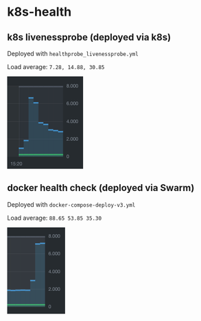 # k8s-health

## k8s livenessprobe (deployed via k8s)

Deployed with `healthprobe_livenessprobe.yml`

Load average: `7.28, 14.88, 30.85`

![k8s_livenessprobe](./img/k8s_livenessprobe.png)

## docker health check (deployed via Swarm)

Deployed with `docker-compose-deploy-v3.yml`

Load average: `88.65 53.85 35.30`

![swarm_docker_hc](./img/swarm_docker_hc.png)
